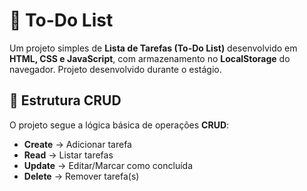 # 📝 To-Do List

Um projeto simples de **Lista de Tarefas (To-Do List)** desenvolvido em **HTML, CSS e JavaScript**, com armazenamento no **LocalStorage** do navegador.
Projeto desenvolvido durante o estágio.

## 📂 Estrutura CRUD
O projeto segue a lógica básica de operações **CRUD**:
- **Create** → Adicionar tarefa  
- **Read** → Listar tarefas  
- **Update** → Editar/Marcar como concluída  
- **Delete** → Remover tarefa(s)  
